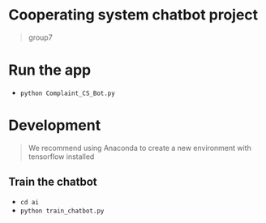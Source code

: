 # Cooperating system chatbot project
> group7

# Run the app
* `python Complaint_CS_Bot.py`

# Development
> We recommend using Anaconda to create a new environment with tensorflow installed  

## Train the chatbot
* `cd ai`
* `python train_chatbot.py`

